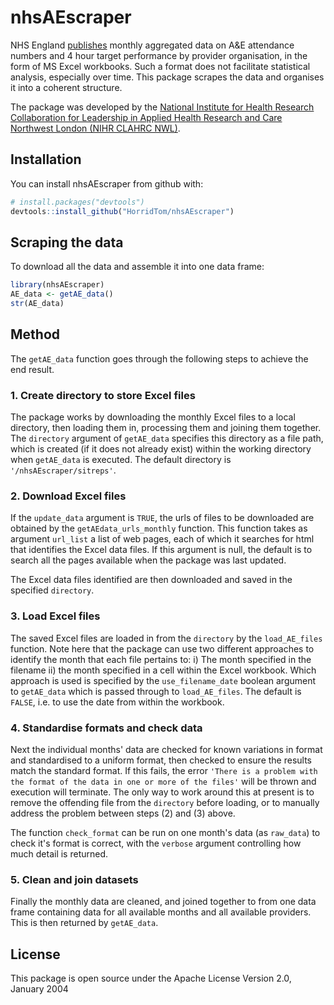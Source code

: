 
<!-- README.md is generated from README.Rmd. Please edit that file -->
nhsAEscraper
============

NHS England [publishes](https://www.england.nhs.uk/statistics/statistical-work-areas/ae-waiting-times-and-activity/) monthly aggregated data on A&E attendance numbers and 4 hour target performance by provider organisation, in the form of MS Excel workbooks. Such a format does not facilitate statistical analysis, especially over time. This package scrapes the data and organises it into a coherent structure.

The package was developed by the [National Institute for Health Research Collaboration for Leadership in Applied Health Research and Care Northwest London (NIHR CLAHRC NWL)](http://clahrc-northwestlondon.nihr.ac.uk/).

Installation
------------

You can install nhsAEscraper from github with:

``` r
# install.packages("devtools")
devtools::install_github("HorridTom/nhsAEscraper")
```

Scraping the data
-----------------

To download all the data and assemble it into one data frame:

``` r
library(nhsAEscraper)
AE_data <- getAE_data()
str(AE_data)
```

Method
------

The `getAE_data` function goes through the following steps to achieve the end result.

### 1. Create directory to store Excel files

The package works by downloading the monthly Excel files to a local directory, then loading them in, processing them and joining them together. The `directory` argument of `getAE_data` specifies this directory as a file path, which is created (if it does not already exist) within the working directory when `getAE_data` is executed. The default directory is `'/nhsAEscraper/sitreps'`.

### 2. Download Excel files

If the `update_data` argument is `TRUE`, the urls of files to be downloaded are obtained by the `getAEdata_urls_monthly` function. This function takes as argument `url_list` a list of web pages, each of which it searches for html that identifies the Excel data files. If this argument is null, the default is to search all the pages available when the package was last updated.

The Excel data files identified are then downloaded and saved in the specified `directory`.

### 3. Load Excel files

The saved Excel files are loaded in from the `directory` by the `load_AE_files` function. Note here that the package can use two different approaches to identify the month that each file pertains to: i) The month specified in the filename ii) the month specified in a cell within the Excel workbook. Which approach is used is specified by the `use_filename_date` boolean argument to `getAE_data` which is passed through to `load_AE_files`. The default is `FALSE`, i.e. to use the date from within the workbook.

### 4. Standardise formats and check data

Next the individual months' data are checked for known variations in format and standardised to a uniform format, then checked to ensure the results match the standard format. If this fails, the error `'There is a problem with the format of the data in one or more of the files'` will be thrown and execution will terminate. The only way to work around this at present is to remove the offending file from the `directory` before loading, or to manually address the problem between steps (2) and (3) above.

The function `check_format` can be run on one month's data (as `raw_data`) to check it's format is correct, with the `verbose` argument controlling how much detail is returned.

### 5. Clean and join datasets

Finally the monthly data are cleaned, and joined together to from one data frame containing data for all available months and all available providers. This is then returned by `getAE_data`.

License
-------

This package is open source under the Apache License Version 2.0, January 2004
